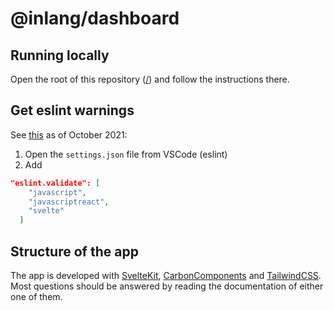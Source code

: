 # @inlang/dashboard 

## Running locally
Open the root of this repository ([/](/)) and follow the instructions there.

## Get eslint warnings

See [this](https://github.com/sveltejs/eslint-plugin-svelte3/blob/master/INTEGRATIONS.md) as of October 2021:

1. Open the `settings.json` file from VSCode (eslint)
2. Add

```JSON
"eslint.validate": [
    "javascript",
    "javascriptreact",
    "svelte"
  ]
```

## Structure of the app

The app is developed with [SvelteKit](https://kit.svelte.dev/), [CarbonComponents](https://carbon-svelte.vercel.app/) and [TailwindCSS](https://tailwindcss.com/).
Most questions should be answered by reading the documentation of either one of them.
